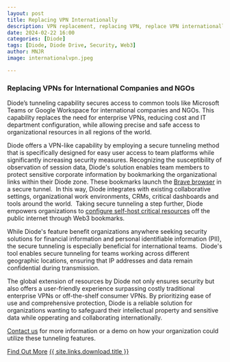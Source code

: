 ```yaml
---
layout: post
title: Replacing VPN Internationally
description: VPN replacement, replacing VPN, replace VPN internationally, international teams
date: 2024-02-22 16:00
categories: [Diode]
tags: [Diode, Diode Drive, Security, Web3]
author: MNJR
image: internationalvpn.jpeg

---
```

### Replacing VPNs for International Companies and NGOs

Diode’s tunneling capability secures access to common tools like Microsoft Teams or Google Workspace for international companies and NGOs. This capability replaces the need for enterprise VPNs, reducing cost and IT department configuration, while allowing precise and safe access to organizational resources in all regions of the world.

Diode offers a VPN-like capability by employing a secure tunneling method that is specifically designed for easy user access to team platforms while significantly increasing security measures. Recognizing the susceptibility of observation of session data, Diode's solution enables team members to protect sensitive corporate information by bookmarking the organizational links within their Diode zone. These bookmarks launch the [Brave browser](https://brave.com/?mtm_source=www.google.com&mtm_medium=cpc&mtm_campaign=brand&mtm_content=brave_browser&ref=BOW954&gclid=CjwKCAiA8NKtBhBtEiwAq5aX2KfaRim5LRG-KsnWj3hz1bT5mxOTVxsmfQ-foMp90pb6AXZedrSkwRoC_zYQAvD_BwE) in a secure tunnel.  In this way, Diode integrates with existing collaborative settings, organizational work environments, CRMs, critical dashboards and tools around the world.  Taking secure tunneling a step further, Diode empowers organizations to [configure self-host critical resources](https://support.diode.io/article/6pctb40wj8-configure-a-custom-domain-for-diode) off the public internet through Web3 bookmarks. 

While Diode's feature benefit organizations anywhere seeking security solutions for financial information and personal identifiable information (PII), the secure tunneling is especially beneficial for international teams.  Diode's tool enables secure tunneling for teams working across different geographic locations, ensuring that IP addresses and data remain confidential during transmission.  

The global extension of resources by Diode not only ensures security but also offers a user-friendly experience surpassing costly traditional enterprise VPNs or off-the-shelf consumer VPNs. By prioritizing ease of use and comprehensive protection, Diode is a reliable solution for organizations wanting to safeguard their intellectual property and sensitive data while opperating and collaborating internationally.

[Contact us](https://diode.io/about/) for more information or a demo on how your organization could utilize these tunneling features.

<div class="story__buttons">
  <a href="{{"/solutions/app/" | prepend: path | relative_url}}" class="btn" target="">Find Out More</a>
  <a href="#download-app" class="btn popup-open" target="">{{ site.links.download.title }}</a>
</div>
